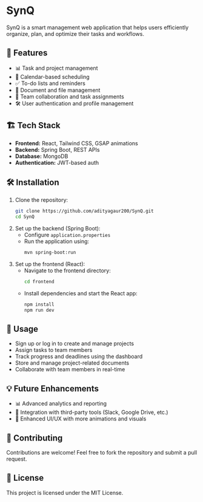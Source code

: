 # SynQ

SynQ is a smart management web application that helps users efficiently organize, plan, and optimize their tasks and workflows.

## 🚀 Features

- 📊 Task and project management
- 📅 Calendar-based scheduling
- ✅ To-do lists and reminders
- 📂 Document and file management
- 🔄 Team collaboration and task assignments
- 🛠️ User authentication and profile management

## 🏗️ Tech Stack

- **Frontend:** React, Tailwind CSS, GSAP animations
- **Backend:** Spring Boot, REST APIs
- **Database:** MongoDB
- **Authentication:** JWT-based auth



## 🛠️ Installation

1. Clone the repository:
   ```bash
   git clone https://github.com/adityagaur200/SynQ.git
   cd SynQ
   ```
2. Set up the backend (Spring Boot):
   - Configure `application.properties`
   - Run the application using:
     ```bash
     mvn spring-boot:run
     ```
3. Set up the frontend (React):
   - Navigate to the frontend directory:
     ```bash
     cd frontend
     ```
   - Install dependencies and start the React app:
     ```bash
     npm install
     npm run dev
     ```

## 📌 Usage

- Sign up or log in to create and manage projects
- Assign tasks to team members
- Track progress and deadlines using the dashboard
- Store and manage project-related documents
- Collaborate with team members in real-time

## 💡 Future Enhancements

- 📊 Advanced analytics and reporting
- 🏢 Integration with third-party tools (Slack, Google Drive, etc.)
- 🎨 Enhanced UI/UX with more animations and visuals

## 🤝 Contributing

Contributions are welcome! Feel free to fork the repository and submit a pull request.

## 📜 License

This project is licensed under the MIT License.

##
